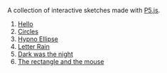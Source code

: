 A collection of interactive sketches made with [P5.js](https://p5js.org/).

1. [Hello](https://logikblok.github.io/sketches/hello/)
2. [Circles](https://logikblok.github.io/sketches/circles/)
3. [Hypno Ellipse](https://logikblok.github.io/sketches/hypellipse/)
4. [Letter Rain](https://logikblok.github.io/sketches/letter%20rain/)
5. [Dark was the night](https://logikblok.github.io/sketches/Dark%20was%20the%20night/)
6. [The rectangle and the mouse]((https://logikblok.github.io/sketches/the%20rectangle%20and%20the%20mouse/))
